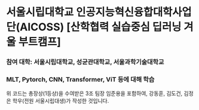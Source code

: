 # 서울시립대학교 인공지능혁신융합대학사업단(AICOSS) [산학협력 실습중심 딥러닝 겨울 부트캠프]
### 참여 대학: 서울시립대학교, 성균관대학교, 서울과학기술대학교

### MLT, Pytorch, CNN, Transformer, ViT 등에 대해 학습

위 코드는 총장상(1등상)을 수여받은 3조 팀장 임준용을 포함하여, 강동훈, 김도건, 김정은 학우(전원 서울시립대생)가 작성한 것입니다.
